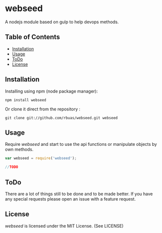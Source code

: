 # webseed

A nodejs module based on gulp to help devops methods.

## Table of Contents

 * [Installation](#installation)
 * [Usage](#usage)
 * [ToDo](#todo)
 * [License](#license)

## Installation

Installing using npm (node package manager):

    npm install webseed

Or clone it direct from the repository :

    git clone git://github.com/rbuas/webseed.git webseed

## Usage

Require _webseed_ and start to use the api functions or manipulate objects by own methods.

```javascript
var webseed = require('webseed');

//TODO
```

## ToDo

There are a lot of things still to be done and to be made better. If you have any special requests please open an issue with a feature request.

## License

_webseed_ is licensed under the MIT License. (See LICENSE)